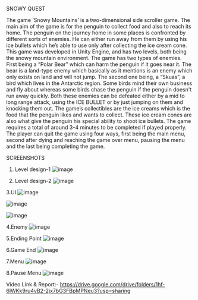 SNOWY QUEST

The game ‘Snowy Mountains’ is a two-dimensional side scroller game. The main aim of the game is for the penguin to collect food and also to reach its home. The penguin on the journey home in some places is confronted by different sorts of enemies. He can either run away from them by using his ice bullets which he’s able to use only after collecting the ice cream cone.
This game was developed in Unity Engine, and has two levels, both being the snowy mountain environment. The game has two types of enemies. First being a “Polar Bear” which can harm the penguin if it goes near it. The bear is a land-type enemy which basically as it mentions is an enemy which only exists on land and will not jump. The second one being, a “Skuas”, a bird which lives in the Antarctic region. Some birds mind their own business and fly about whereas some birds chase the penguin if the penguin doesn't run away quickly. Both these enemies can be defeated either by a mid to long range attack, using the ICE BULLET or by just jumping on them and knocking them out.
The game’s collectibles are the ice creams which is the food that the penguin likes and wants to collect. These ice cream cones are also what give the penguin his special ability to shoot ice bullets.
The game requires a total of around 3-4 minutes to be completed if played properly. The player can quit the game using four ways, first being the main menu, second after dying and reaching the game over menu, pausing the menu and the last being completing the game.


SCREENSHOTS

1. Level design-1
![image](https://user-images.githubusercontent.com/66314218/175313079-8cf07d0a-1e83-4608-80b8-0501d566a6a6.png)

2. Level design-2
![image](https://user-images.githubusercontent.com/66314218/175313140-d33e58af-ff67-4d3d-9949-c8fcbff0258b.png)

3.UI
![image](https://user-images.githubusercontent.com/66314218/175313160-d06c3ae3-f9fc-4f41-8268-c3030fa438ff.png)

![image](https://user-images.githubusercontent.com/66314218/175313205-2a82865f-d45e-40ee-945f-31c0e53d6911.png)

![image](https://user-images.githubusercontent.com/66314218/175313253-657b60b2-8694-4a5d-8716-e2c5ab61b215.png)

4.Enemy
![image](https://user-images.githubusercontent.com/66314218/175313313-092ad455-1195-479a-a395-bd3f47e2350a.png)

5.Ending Point
![image](https://user-images.githubusercontent.com/66314218/175313392-6d473250-4901-4462-856a-99e78ff60361.png)

6.Game End
![image](https://user-images.githubusercontent.com/66314218/175313434-46788e86-3904-4278-89d5-20870f299aac.png)

7.Menu
![image](https://user-images.githubusercontent.com/66314218/175313499-4c458fbe-53ef-4110-af87-14d5f105c29a.png)

8.Pause Menu
![image](https://user-images.githubusercontent.com/66314218/175313538-5bf3a539-ea4b-4364-8739-67da4c6720a4.png)

Video Link & Report:- https://drive.google.com/drive/folders/1hf-6lWKk9ru4vB2-2jx7bG3FBpMPNeu3?usp=sharing

